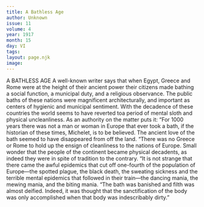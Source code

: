 ```yaml
---
title: A Bathless Age
author: Unknown
issue: 11
volume: 4
year: 1917
month: 15
day: VI
tags:
layout: page.njk
image:
---
```

A BATHLESS AGE    A well-known writer says that when Egypt, Greece and Rome were at the height of their ancient power their citizens made bathing a social function, a municipal duty, and a religious observance. The public baths of these nations were magnificent architecturally, and important as centers of hygienic and municipal sentiment.       With the decadence of these countries the world seems to have reverted toa period of mental sloth and physical uncleanliness. As an authority on the matter puts it:       “For 1000 years there was not a man or woman in Europe that ever took a bath, if the historian of these times, Michelet, is to be believed. The ancient love of the bath seemed to have disappeared from off the land.       “There was no Greece or Rome to hold up the ensign of cleanliness to the nations of Europe. Small wonder that the people of the continent became physical decadents, as indeed they were in spite of tradition to the contrary.       “It is not strange that there came the awful epidemics that cut off one-fourth of the population of Europe—the spotted plague, the black death, the sweating sickness and the terrible mental epidemics that followed in their train—the dancing mania, the mewing mania, and the biting mania.       “The bath was banished and filth was almost deified. Indeed, it was thought that the sanctification of the body was only accomplished when that body was indescribably dirty.” 




